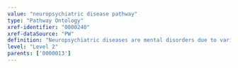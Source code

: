 ```yaml
---
value: "neuropsychiatric disease pathway"
type: "Pathway Ontology"
xref-identifier: "0000240"
xref-dataSource: "PW"
definition: "Neuropsychiatric diseases are mental disorders due to various defects in the working of the nervous system."
level: "Level 2"
parents: ['0000013']
---
```

